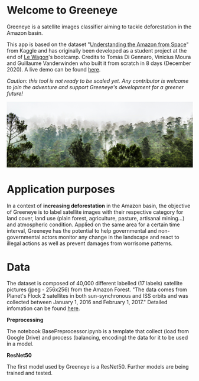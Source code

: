 # Welcome to Greeneye

Greeneye is a satellite images classifier aiming to tackle deforestation in the Amazon basin. 

This app is based on the dataset "[Understanding the Amazon from Space](https://www.kaggle.com/c/planet-understanding-the-amazon-from-space)" from Kaggle
and has originally been developed as a student project at the end of [Le Wagon](https://www.lewagon.com/)'s bootcamp. Credits to Tomás Di Gennaro, Vinicius Moura and Guillaume Vanderwinden who built it from scratch in 8 days (December 2020). A live demo can be found [here](https://www.youtube.com/watch?v=t48BhSI8R34&t=712s).

*Caution: this tool is not ready to be scaled yet. Any contributor is welcome to join the adventure and support Greeneye's development for a greener future!*

![alt text](https://github.com/GuiVdwinden/greeneye/blob/master/archives/readme_banner.png?raw=true)

# Application purposes

In a context of **increasing deforestation** in the Amazon basin, the objective of Greeneye is to label satellite images with their respective category for land cover, land use (plain forest, agriculture, pasture, artisanal mining...) and atmospheric condition. 
Applied on the same area for a certain time interval, Greeneye has the potential to help governmental and non-governmental actors monitor any change in the landscape and react to illegal actions as well as prevent damages from worrisome patterns.

# Data

The dataset is composed of 40,000 different labelled (17 labels) satellite pictures (jpeg - 256x256) from the Amazon Forest. "The data comes from Planet's Flock 2 satellites in both sun-synchronous and ISS orbits and was collected between January 1, 2016 and February 1, 2017." Detailed infomation can be found [here](https://www.kaggle.com/c/planet-understanding-the-amazon-from-space/data).

**Preprocessing**

The notebook BasePreprocessor.ipynb is a template that collect (load from Google Drive) and process (balancing, encoding) the data for it to be used in a model.

**ResNet50**

The first model used by Greeneye is a ResNet50. Further models are being trained and tested.
